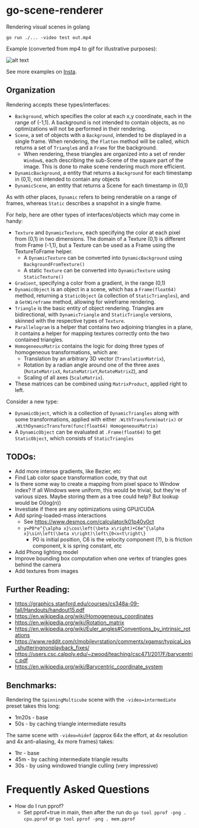 # go-scene-renderer
Rendering visual scenes in golang

`go run ./... -video test out.mp4`

Example (converted from mp4 to gif for illustrative purposes):

![alt text](https://github.com/libeks/go-scene-renderer/blob/main/gallery/cube_sine.gif)

See more examples on [Insta](https://www.instagram.com/cube.gif/).

## Organization
Rendering accepts these types/interfaces:
* `Background`, which specifies the color at each x,y coordinate, each in the range of (-1,1). A background is not intended to contain objects, as no optimizations will not be performed in their rendering. 
* `Scene`, a set of objects with a `Background`, intended to be displayed in a single frame. When rendering,
  the `Flatten` method will be called, which returns a set of `Triangle`s and a `Frame` for the background.
  * When rendering, these triangles are organized into a set of render `Window`s, each describing the sub-Scene of the square part of the image. This is done to make scene rendering much more efficient.
* `DynamicBackground`, a entity that returns a `Background` for each timestamp in (0,1), not intended to contain any objects
* `DynamicScene`, an entity that returns a Scene for each timestamp in (0,1)

As with other places, `Dynamic` refers to being renderable on a range of frames, whereas `Static` describes a snapshot in a single frame.

For help, here are other types of interfaces/objects which may come in handy:
* `Texture` and `DynamicTexture`, each specifying the color at each pixel from (0,1) in two dimensions. The domain of a Texture (0,1) is different from Frame (-1,1), but a Texture can be used as a Frame using the TextureToFrame helper.
  * A `DynamicTexture` can be converted into `DynamicBackground` using `BackgroundFromTexture()`
  * A static `Texture` can be converted into `DynamicTexture` using `StaticTexture()`
* `Gradient`, specifying a color from a gradient, in the range (0,1)
* `DynamicObject` is an object in a scene, which has a `Frame(float64)` method, returning a `StaticObject` (a collection of `StaticTriangles`), and a `GetWireframe` method, allowing for wireframe rendering.
* `Triangle` is the basic entity of object rendering. Triangles are bidirectional, with `DynamicTriangle` and `StaticTriangle` versions, skinned with the respective types of `Texture`.
* `Parallelogram` is a helper that contains two adjoining triangles in a plane, it contains a helper for mapping textures correctly onto the two contained triangles.
* `HomogeneousMatrix` contains the logic for doing three types of homogeneous transformations, which are:
	* Translation by an arbitrary 3D vector (`TranslationMatrix`), 
	* Rotation by a radian angle around one of the three axes (`RotateMatrixX`, `RotateMatrixY`,`RotateMatrixZ`), and
	* Scaling of all axes (`ScaleMatrix`). 
* These matrices can be combined using `MatrixProduct`, applied right to left.


Consider a new type:
* `DynamicObject`, which is a collection of `DynamicTriangles` along with some transformations, applied with either `.WithTransform(matrix)` or `.WithDynamicTransform(func(float64) HomogeneousMatrix)`
* A `DynamicObject` can be evaluated at `.Frame(float64)` to get `StaticObject`, which consists of `StaticTriangles`

## TODOs:
* Add more intense gradients, like Bezier, etc
* Find Lab color space transformation code, try that out
* Is there some way to create a mapping from pixel space to Window index? If all Windows were uniform, this would be trivial, but they're of various sizes. Maybe storing them as a tree could help? But lookup would be O(log(n))
* Investiate if there are any optimizations using GPU/CUDA
* Add spring-loaded-mass interactions
  * See https://www.desmos.com/calculator/k01p40v0ct
  * `y=P0*e^{\alpha x}\cos\left(\beta x\right)+C6e^{\alpha x}\sin\left(\beta x\right)\left\{0<x<t\right\}`
    * P0 is initial position, C6 is the velocity component (?), b is friction component, k is spring constant, etc
* Add Phong lighting model
* Improve bounding box computation when one vertex of triangles goes behind the camera
* Add textures from images

## Further Reading:
* https://graphics.stanford.edu/courses/cs348a-09-fall/Handouts/handout15.pdf
* https://en.wikipedia.org/wiki/Homogeneous_coordinates
* https://en.wikipedia.org/wiki/Rotation_matrix
* https://en.wikipedia.org/wiki/Euler_angles#Conventions_by_intrinsic_rotations
* https://www.reddit.com/r/mobilevrstation/comments/xgamsr/typical_ios_shutteringnonplayback_fixes/
* https://users.csc.calpoly.edu/~zwood/teaching/csc471/2017F/barycentric.pdf
* https://en.wikipedia.org/wiki/Barycentric_coordinate_system


## Benchmarks:
Rendering the `SpinningMulticube` scene with the `-video=intermediate` preset takes this long:
* 1m20s - base
* 50s - by caching triangle intermediate results

The same scene with `-video=hidef` (approx 64x the effort, at 4x resolution and 4x anti-aliasing, 4x more frames) takes:
* 1hr - base
* 45m - by caching intermediate triangle results
* 30s - by using windowed triangle culling (very impressive)


# Frequently Asked Questions
* How do I run pprof?
  * Set pprof=true in main, then after the run do  `go tool pprof -png . cpu.pprof` or `go tool pprof -png . mem.pprof`